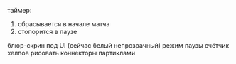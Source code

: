 таймер:
1. сбрасывается в начале матча
2. стопорится в паузе

блюр-скрин под UI (сейчас белый непрозрачный)
режим паузы
счётчик хелпов
рисовать коннекторы партиклами